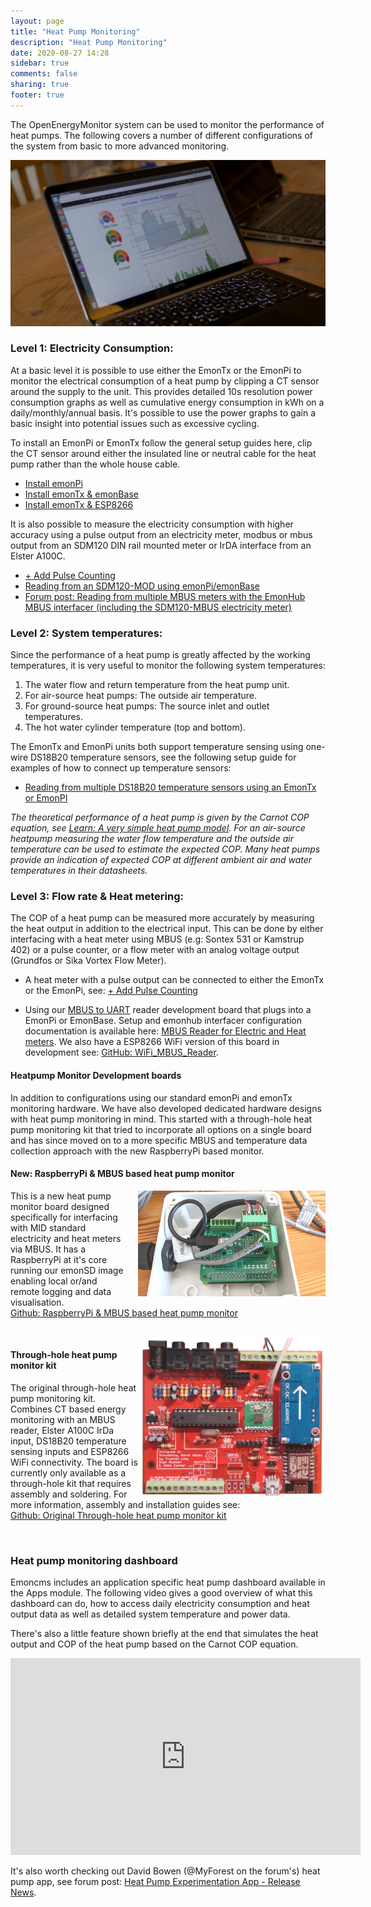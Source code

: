 ```yaml
---
layout: page
title: "Heat Pump Monitoring"
description: "Heat Pump Monitoring"
date: 2020-08-27 14:28
sidebar: true
comments: false
sharing: true
footer: true
---
```


The OpenEnergyMonitor system can be used to monitor the performance of heat pumps. The following covers a number of different configurations of the system from basic to more advanced monitoring.

![HeatpumpMonitoring](/images/applications/heatpump/hpdata.png)

### Level 1: Electricity Consumption:

At a basic level it is possible to use either the EmonTx or the EmonPi to monitor the electrical consumption of a heat pump by clipping a CT sensor around the supply to the unit. This provides detailed 10s resolution power consumption graphs as well as cumulative energy consumption in kWh on a daily/monthly/annual basis. It's possible to use the power graphs to gain a basic insight into potential issues such as excessive cycling.

To install an EmonPi or EmonTx follow the general setup guides here, clip the CT sensor around either the insulated line or neutral cable for the heat pump rather than the whole house cable.

- [Install emonPi](/setup/install/)
- [Install emonTx & emonBase](/setup/install-emontx/)
- [Install emonTx & ESP8266](/setup/esp8266-adapter-emontx/)

It is also possible to measure the electricity consumption with higher accuracy using a pulse output from an electricity meter, modbus or mbus output from an SDM120 DIN rail mounted meter or IrDA interface from an Elster A100C.

- [+ Add Pulse Counting](/setup/pulse-counting/)
- [Reading from an SDM120-MOD using emonPi/emonBase](/integrations/emonhub-interfacers)
- [Forum post: Reading from multiple MBUS meters with the EmonHub MBUS interfacer (including the SDM120-MBUS electricity meter)](https://community.openenergymonitor.org/t/reading-from-multiple-mbus-meters-with-the-emonhub-mbus-interfacer/18159)
<!--- Reading from an Elster A100C IrDa interface with an Arduino Nano (Coming soon)-->

### Level 2: System temperatures:

Since the performance of a heat pump is greatly affected by the working temperatures, it is very useful to monitor the following system temperatures:

1. The water flow and return temperature from the heat pump unit.
2. For air-source heat pumps: The outside air temperature.
3. For ground-source heat pumps: The source inlet and outlet temperatures.
4. The hot water cylinder temperature (top and bottom).

The EmonTx and EmonPi units both support temperature sensing using one-wire DS18B20 temperature sensors, see the following setup guide for examples of how to connect up temperature sensors:

- [Reading from multiple DS18B20 temperature sensors using an EmonTx or EmonPI](/setup/temperature-sensors/)

*The theoretical performance of a heat pump is given by the Carnot COP equation, see [Learn: A very simple heat pump model](https://learn.openenergymonitor.org/sustainable-energy/building-energy-model/heatpumpmodel). For an air-source heatpump measuring the water flow temperature and the outside air temperature can be used to estimate the expected COP. Many heat pumps provide an indication of expected COP at different ambient air and water temperatures in their datasheets.*

### Level 3: Flow rate & Heat metering:

The COP of a heat pump can be measured more accurately by measuring the heat output in addition to the electrical input. This can be done by either interfacing with a heat meter using MBUS (e.g: Sontex 531 or Kamstrup 402) or a pulse counter, or a flow meter with an analog voltage output (Grundfos or Sika Vortex Flow Meter).

- A heat meter with a pulse output can be connected to either the EmonTx or the EmonPi, see: [+ Add Pulse Counting](/setup/pulse-counting)
<!--- Using the analog input on a EmonTx or EmonPi to interface with an analog voltage output from a Grundfos or Sika Vortex Flow Meter-->
- Using our [MBUS to UART](https://shop.openenergymonitor.com/m-bus-to-uart-converter/) reader development board that plugs into a EmonPi or EmonBase. Setup and emonhub interfacer configuration documentation is available here: [MBUS Reader for Electric and Heat meters](/integrations/emonhub-interfacers). We also have a ESP8266 WiFi version of this board in development see: [GitHub: WiFi_MBUS_Reader](https://github.com/openenergymonitor/HeatpumpMonitor/tree/master/WiFi_MBUS_Reader).

#### Heatpump Monitor Development boards

In addition to configurations using our standard emonPi and emonTx monitoring hardware. We have also developed dedicated hardware designs with heat pump monitoring in mind. This started with a through-hole heat pump monitoring kit that tried to incorporate all options on a single board and has since moved on to a more specific MBUS and temperature data collection approach with the new RaspberryPi based monitor. 

#### New: RaspberryPi & MBUS based heat pump monitor

<img src="/images/applications/heatpump/pimbusreader.jpeg" style="max-width:300px; float:right; margin-left:20px">

This is a new heat pump monitor board designed specifically for interfacing with MID standard electricity and heat meters via MBUS. It has a RaspberryPi at it's core running our emonSD image enabling local or/and remote logging and data visualisation.<br>
[Github: RaspberryPi & MBUS based heat pump monitor](https://github.com/openenergymonitor/HeatpumpMonitor/tree/master/HeatpumpMonitorPi)

<div style="clear:both"></div><br>

<img src="/images/applications/heatpump/hpmon.jpg" style="max-width:300px; float:right">

#### Through-hole heat pump monitor kit

The original through-hole heat pump monitoring kit. Combines CT based energy monitoring with an MBUS reader, Elster A100C IrDa input, DS18B20 temperature sensing inputs and ESP8266 WiFi connectivity. The board is currently only available as a through-hole kit that requires assembly and soldering. For more information, assembly and installation guides see: <br>
[Github: Original Through-hole heat pump monitor kit](https://github.com/openenergymonitor/HeatpumpMonitor/tree/master/HeatpumpMonitorTH)

<div style="clear:both"></div><br>

### Heat pump monitoring dashboard

Emoncms includes an application specific heat pump dashboard available in the Apps module. The following video gives a good overview of what this dashboard can do, how to access daily electricity consumption and heat output data as well as detailed system temperature and power data.

There's also a little feature shown briefly at the end that simulates the heat output and COP of the heat pump based on the Carnot COP equation.

<div class='videoWrapper'>
<iframe width="560" height="315" src="https://www.youtube.com/embed/jBY1Sx3LR2o" frameborder="0" allowfullscreen></iframe>
</div>

It's also worth checking out David Bowen (@MyForest on the forum's) heat pump app, see forum post: [Heat Pump Experimentation App - Release News](https://community.openenergymonitor.org/t/heat-pump-experimentation-app-release-news/13423).
